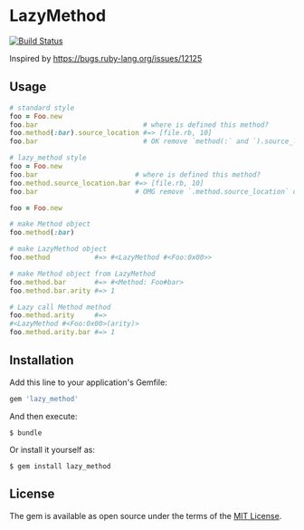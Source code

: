 # LazyMethod

[![Build Status](https://travis-ci.org/ksss/lazy_method.svg?branch=master)](https://travis-ci.org/ksss/lazy_method)

Inspired by https://bugs.ruby-lang.org/issues/12125

## Usage

```ruby
# standard style
foo = Foo.new
foo.bar                          # where is defined this method?
foo.method(:bar).source_location #=> [file.rb, 10]
foo.bar                          # OK remove `method(:` and `).source_location`
```

```ruby
# lazy_method style
foo = Foo.new
foo.bar                        # where is defined this method?
foo.method.source_location.bar #=> [file.rb, 10]
foo.bar                        # OMG remove `.method.source_location` only
```

```ruby
foo = Foo.new

# make Method object
foo.method(:bar)

# make LazyMethod object
foo.method           #=> #<LazyMethod #<Foo:0x00>>

# make Method object from LazyMethod
foo.method.bar       #=> #<Method: Foo#bar>
foo.method.bar.arity #=> 1

# Lazy call Method method
foo.method.arity     #=>
#<LazyMethod #<Foo:0x00>(arity)>
foo.method.arity.bar #=> 1
```

## Installation

Add this line to your application's Gemfile:

```ruby
gem 'lazy_method'
```

And then execute:

    $ bundle

Or install it yourself as:

    $ gem install lazy_method

## License

The gem is available as open source under the terms of the [MIT License](http://opensource.org/licenses/MIT).
